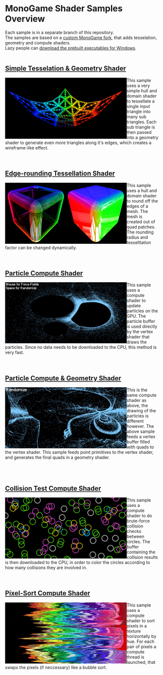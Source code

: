# MonoGame Shader Samples Overview

Each sample is in a separate branch of this repository.<br>
The samples are based on a [custom MonoGame fork](https://github.com/cpt-max/MonoGame/tree/compute_shader), that adds tesselation, geometry and compute shaders.<br>
Lazy people can [download the prebuilt executables for Windows](https://www.dropbox.com/s/c5h81mtgw5pnctu/Monogame%20Shader%20Samples.zip?dl=1).
<br><br>

## [Simple Tesselation & Geometry Shader](https://github.com/cpt-max/MonoGame-Shader-Samples/tree/tesselation_geometry)
[<img align="left" width="400" src="Screenshots/TesselationGeometry.jpg">](https://github.com/cpt-max/MonoGame-Shader-Samples/tree/tesselation_geometry)
This sample uses a very simple hull and domain shader to tessellate a single input triangle into many sub triangles. Each sub triangle is then passed into a geometry shader to generate even more triangles along it's edges, which creates a wireframe-like effect.
<br clear="left"/><br><br>

## [Edge-rounding Tessellation Shader](https://github.com/cpt-max/MonoGame-Shader-Samples/tree/edgerounding)
[<img align="left" width="400" src="Screenshots/EdgeRounding.jpg">](https://github.com/cpt-max/MonoGame-Shader-Samples/tree/edgerounding)
This sample uses a hull and domain shader to round off the edges of a mesh. The mesh is created out of quad patches. The rounding radius and tesselltation factor can be changed dynamically.
<br clear="left"/><br><br>

## [Particle Compute Shader](https://github.com/cpt-max/MonoGame-Shader-Samples/tree/compute_gpu_particles)
[<img align="left" width="400" src="Screenshots/ComputeParticles.jpg">](https://github.com/cpt-max/MonoGame-Shader-Samples/tree/compute_gpu_particles)
This sample uses a compute shader to update particles on the GPU. The particle buffer is used directly by the vertex shader that draws the particles. Since no data needs to be downloaded to the CPU, this method is very fast.
<br clear="left"/><br><br>

## [Particle Compute & Geometry Shader](https://github.com/cpt-max/MonoGame-Shader-Samples/tree/compute_gpu_particles_geometry)
[<img align="left" width="400" src="Screenshots/ComputeGeometryParticles.jpg">](https://github.com/cpt-max/MonoGame-Shader-Samples/tree/compute_gpu_particles_geometry)
This is the same compute shader as above, the drawing of the particles is different however. The above sample feeds a vertex buffer filled with quads to the vertex shader. This sample feeds point primitives to the vertex shader, and generates the final quads in a geometry shader.   
<br clear="left"/><br><br>

## [Collision Test Compute Shader](https://github.com/cpt-max/MonoGame-Shader-Samples/tree/compute_cpu)
[<img align="left" width="400" src="Screenshots/ComputeCircles.jpg">](https://github.com/cpt-max/MonoGame-Shader-Samples/tree/compute_cpu)
This sample uses a compute shader to do brute-force collision checks between circles. The buffer containing the collision results is then downloaded to the CPU, in order to color the circles according to how many collisions they are involved in.
<br clear="left"/><br><br>

## [Pixel-Sort Compute Shader](https://github.com/cpt-max/MonoGame-Shader-Samples/tree/compute_write_to_texture)
[<img align="left" width="400" src="Screenshots/PixelSort.jpg">](https://github.com/cpt-max/MonoGame-Shader-Samples/tree/compute_write_to_texture)
This sample uses a compute shader to sort pixels in a texture horizontally by hue.
For each pair of pixels a compute thread is launched, that swaps the pixels (if neccessary) like a bubble sort.
<br clear="left"/><br><br>









